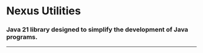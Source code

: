 # Nexus Utilities

### Java 21 library designed to simplify the development of Java programs.

---

